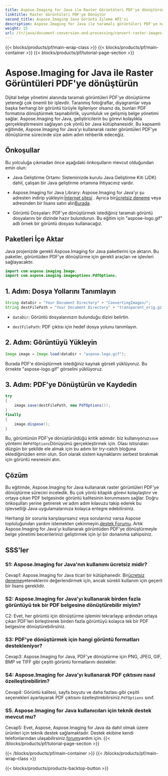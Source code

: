 ```yaml
---
title: Aspose.Imaging for Java ile Raster Görüntüleri PDF'ye dönüştürün
linktitle: Raster Görüntüleri PDF'ye Dönüştür
second_title: Aspose.Imaging Java Görüntü İşleme API'si
description: Aspose.Imaging for Java ile taramalı görüntüleri PDF'ye nasıl dönüştüreceğinizi öğrenin. Yüksek kaliteli sonuçlar için basit adımlar.
weight: 15
url: /tr/java/document-conversion-and-processing/convert-raster-images-to-pdf/
---
```


{{< blocks/products/pf/main-wrap-class >}}
{{< blocks/products/pf/main-container >}}
{{< blocks/products/pf/tutorial-page-section >}}

# Aspose.Imaging for Java ile Raster Görüntüleri PDF'ye dönüştürün

Dijital belge yönetimi alanında taramalı görüntüleri PDF'ye dönüştürme yeteneği çok önemli bir işlevdir. Taranmış fotoğraflar, diyagramlar veya başka herhangi bir görüntü türüyle ilgileniyor olsanız da, bunları PDF formatına dönüştürmek taşınabilirlik, uyumluluk ve gelişmiş belge yönetimi sağlar. Aspose.Imaging for Java, geliştiricilerin bu görevi kolaylıkla gerçekleştirmesini sağlayan çok yönlü bir Java kütüphanesidir. Bu kapsamlı eğitimde, Aspose.Imaging for Java'yı kullanarak raster görüntüleri PDF'ye dönüştürme sürecinde size adım adım rehberlik edeceğiz.

## Önkoşullar

Bu yolculuğa çıkmadan önce aşağıdaki önkoşulların mevcut olduğundan emin olun:

- Java Geliştirme Ortamı: Sisteminizde kurulu Java Geliştirme Kiti (JDK) dahil, çalışan bir Java geliştirme ortamına ihtiyacınız vardır.

-  Aspose.Imaging for Java Library: Aspose.Imaging for Java'yı şu adresten indirip yükleyin:[İnternet sitesi](https://releases.aspose.com/imaging/java/) . Ayrıca bir[ücretsiz deneme](https://releases.aspose.com/) veya adresinden bir lisans satın alın[Burada](https://purchase.aspose.com/buy).

- Görüntü Dosyaları: PDF'ye dönüştürmek istediğiniz taramalı görüntü dosyalarını bir dizinde hazır bulundurun. Bu eğitim için "aspose-logo.gif" adlı örnek bir görüntü dosyası kullanacağız.

## Paketleri İçe Aktar

Java projenizde gerekli Aspose.Imaging for Java paketlerini içe aktarın. Bu paketler, görüntüden PDF'ye dönüştürme için gerekli araçları ve işlevleri sağlayacaktır.

```java
import com.aspose.imaging.Image;
import com.aspose.imaging.imageoptions.PdfOptions;
```

## 1. Adım: Dosya Yollarını Tanımlayın

```java
String dataDir = "Your Document Directory" + "ConvertingImages/";
String destFilePath = "Your Document Directory" + "transparent_orig.gif.pdf";
```

- `dataDir`: Görüntü dosyalarınızın bulunduğu dizini belirtin.

- `destFilePath`: PDF çıktısı için hedef dosya yolunu tanımlayın.

## 2. Adım: Görüntüyü Yükleyin

```java
Image image = Image.load(dataDir + "aspose-logo.gif");
```

Burada PDF'e dönüştürmek istediğiniz kaynak görseli yüklüyoruz. Bu örnekte "aspose-logo.gif" görselini yüklüyoruz.

## 3. Adım: PDF'ye Dönüştürün ve Kaydedin

```java
try
{
    image.save(destFilePath, new PdfOptions());
}
finally
{
    image.dispose();
}
```

 Bu, görüntünün PDF'ye dönüştürüldüğü kritik adımdır. biz kullanıyoruz`save` yöntemi ile`PdfOptions`Dönüşümü gerçekleştirmek için. Olası istisnaları düzgün bir şekilde ele almak için bu adımı bir try-catch bloğuna eklediğinizden emin olun. Son olarak sistem kaynaklarını serbest bırakmak için görüntü nesnesini atın.

## Çözüm

Bu eğitimde, Aspose.Imaging for Java kullanarak raster görüntüleri PDF'ye dönüştürme sürecini inceledik. Bu çok yönlü kitaplık görevi kolaylaştırır ve ortaya çıkan PDF belgesinde görüntü kalitesinin korunmasını sağlar. Doğru önkoşulları yerine getirerek ve adım adım kılavuzu takip ederek bu işlevselliği Java uygulamalarınıza kolayca entegre edebilirsiniz.

 Herhangi bir sorunla karşılaşırsanız veya sorularınız varsa Aspose topluluğundan yardım istemekten çekinmeyin.[destek Forumu](https://forum.aspose.com/). Artık Aspose.Imaging for Java'yı kullanarak görüntüden PDF'ye dönüştürmeyle belge yönetimi becerilerinizi geliştirmek için iyi bir donanıma sahipsiniz.

## SSS'ler

### S1: Aspose.Imaging for Java'nın kullanımı ücretsiz midir?

 Cevap1: Aspose.Imaging for Java ticari bir kütüphanedir. Bir[ücretsiz deneme](https://releases.aspose.com/)yeteneklerini değerlendirmek için, ancak sürekli kullanım için geçerli bir lisans gereklidir.

### S2: Aspose.Imaging for Java'yı kullanarak birden fazla görüntüyü tek bir PDF belgesine dönüştürebilir miyim?

C2: Evet, her görüntü için dönüştürme işlemini tekrarlayıp ardından ortaya çıkan PDF'leri birleştirerek birden fazla görüntüyü kolayca tek bir PDF belgesine dönüştürebilirsiniz.

### S3: PDF'ye dönüştürmek için hangi görüntü formatları destekleniyor?

Cevap3: Aspose.Imaging for Java, PDF'ye dönüştürme için PNG, JPEG, GIF, BMP ve TIFF gibi çeşitli görüntü formatlarını destekler.

### S4: Aspose.Imaging for Java'yı kullanarak PDF çıktısını nasıl özelleştirebilirim?

 Cevap4: Görüntü kalitesi, sayfa boyutu ve daha fazlası gibi çeşitli seçenekleri ayarlayarak PDF çıktısını özelleştirebilirsiniz.`PdfOptions` sınıf.

### S5. Aspose.Imaging for Java kullanıcıları için teknik destek mevcut mu?

 Cevap5: Evet, Aspose, Aspose.Imaging for Java da dahil olmak üzere ürünleri için teknik destek sağlamaktadır. Destek ekibine kendi telefonlarından ulaşabilirsiniz.[forum](https://forum.aspose.com/)yardım için.
{{< /blocks/products/pf/tutorial-page-section >}}

{{< /blocks/products/pf/main-container >}}
{{< /blocks/products/pf/main-wrap-class >}}

{{< blocks/products/products-backtop-button >}}

